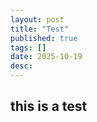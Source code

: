 ```yaml
---
layout: post
title: "Test"
published: true
tags: []
date: 2025-10-19
desc: 
---
```


## this is a test
